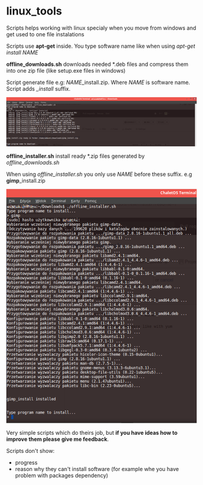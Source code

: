 # linux_tools
Scripts helps working with linux specialy when you move from windows and get used to one file instalations

Scripts use **apt-get** inside. You type software name like when using *apt-get install NAME*

**offline_downloads.sh** downloads needed \*.deb files and compress them into one zip file (like setup.exe files in windows)

Script generate file e.g: *NAME*_install.zip. Where *NAME* is software name. Script adds *_install* suffix.

![alt tag](https://github.com/warpgt/linux_tools/blob/master/download.png)

**offline_installer.sh** install ready \*.zip files generated by *offline_downloads.sh*

When using *offline_installer.sh* you only use *NAME* before these suffix. e.g **gimp**_install.zip

![alt tag](https://github.com/warpgt/linux_tools/blob/master/install.png)

Very simple scripts which do theirs job, but **if you have ideas how to improve them please give me feedback**.

Scripts don't show:
* progress 
* reason why they can't install software (for example whe you have problem with packages dependency)
